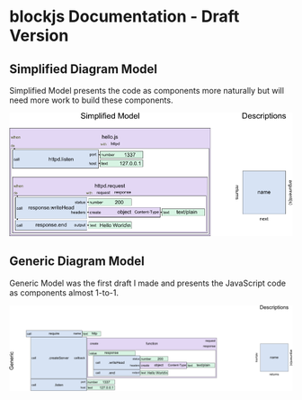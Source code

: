 blockjs Documentation - Draft Version
=====================================

Simplified Diagram Model
----------------

Simplified Model presents the code as components more naturally but will need 
more work to build these components.

![Hello World webserver using Simplified Model](https://github.com/jheusala/blockjs/raw/master/doc/draft/simplified.png)

Generic Diagram Model
-------------

Generic Model was the first draft I made and presents the JavaScript code as 
components almost 1-to-1.

![Hello World webserver using Generic Model](https://github.com/jheusala/blockjs/raw/master/doc/draft/generic.png)
